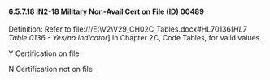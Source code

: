 #### 6.5.7.18 IN2-18 Military Non-Avail Cert on File (ID) 00489

Definition: Refer to file:///E:\V2\V29_CH02C_Tables.docx#HL70136[_HL7 Table 0136 - Yes/no Indicator_] in Chapter 2C, Code Tables, for valid values.

Y Certification on file

N Certification not on file

